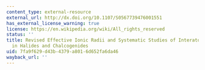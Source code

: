 ```yaml
---
content_type: external-resource
external_url: http://dx.doi.org/10.1107/S0567739476001551
has_external_license_warning: true
license: https://en.wikipedia.org/wiki/All_rights_reserved
status: ''
title: Revised Effective Ionic Radii and Systematic Studies of Interatomic Distances
  in Halides and Chalcogenides
uid: 7fa9f629-d43b-4379-a801-6d652fa6da46
wayback_url: ''
---
```


